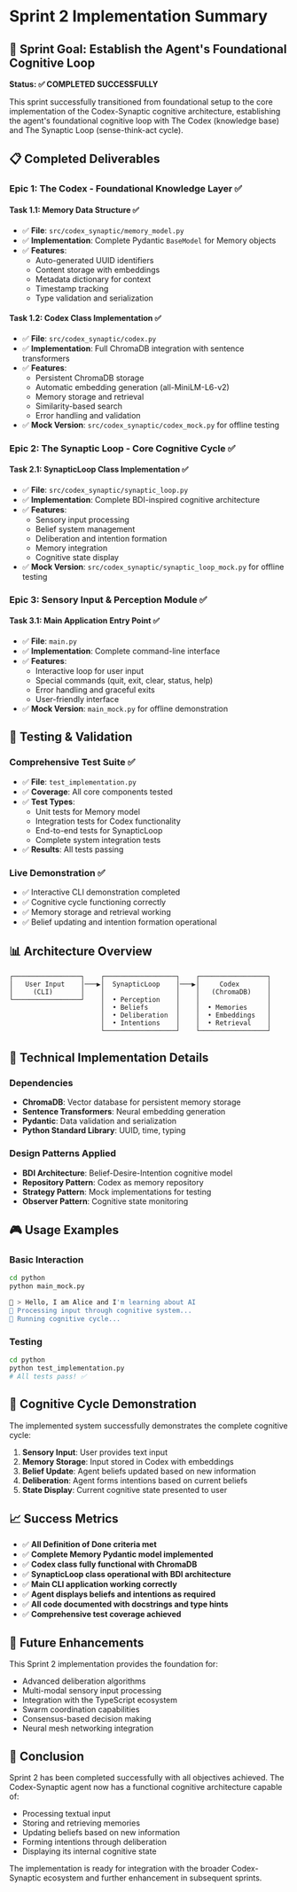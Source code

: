# Sprint 2 Implementation Summary

## 🎯 Sprint Goal: Establish the Agent's Foundational Cognitive Loop

**Status: ✅ COMPLETED SUCCESSFULLY**

This sprint successfully transitioned from foundational setup to the core implementation of the Codex-Synaptic cognitive architecture, establishing the agent's foundational cognitive loop with The Codex (knowledge base) and The Synaptic Loop (sense-think-act cycle).

## 📋 Completed Deliverables

### Epic 1: The Codex - Foundational Knowledge Layer ✅

#### Task 1.1: Memory Data Structure ✅
- ✅ **File**: `src/codex_synaptic/memory_model.py`
- ✅ **Implementation**: Complete Pydantic `BaseModel` for Memory objects
- ✅ **Features**:
  - Auto-generated UUID identifiers
  - Content storage with embeddings
  - Metadata dictionary for context
  - Timestamp tracking
  - Type validation and serialization

#### Task 1.2: Codex Class Implementation ✅
- ✅ **File**: `src/codex_synaptic/codex.py`
- ✅ **Implementation**: Full ChromaDB integration with sentence transformers
- ✅ **Features**:
  - Persistent ChromaDB storage
  - Automatic embedding generation (all-MiniLM-L6-v2)
  - Memory storage and retrieval
  - Similarity-based search
  - Error handling and validation
- ✅ **Mock Version**: `src/codex_synaptic/codex_mock.py` for offline testing

### Epic 2: The Synaptic Loop - Core Cognitive Cycle ✅

#### Task 2.1: SynapticLoop Class Implementation ✅
- ✅ **File**: `src/codex_synaptic/synaptic_loop.py`
- ✅ **Implementation**: Complete BDI-inspired cognitive architecture
- ✅ **Features**:
  - Sensory input processing
  - Belief system management
  - Deliberation and intention formation
  - Memory integration
  - Cognitive state display
- ✅ **Mock Version**: `src/codex_synaptic/synaptic_loop_mock.py` for offline testing

### Epic 3: Sensory Input & Perception Module ✅

#### Task 3.1: Main Application Entry Point ✅
- ✅ **File**: `main.py`
- ✅ **Implementation**: Complete command-line interface
- ✅ **Features**:
  - Interactive loop for user input
  - Special commands (quit, exit, clear, status, help)
  - Error handling and graceful exits
  - User-friendly interface
- ✅ **Mock Version**: `main_mock.py` for offline demonstration

## 🧪 Testing & Validation

### Comprehensive Test Suite ✅
- ✅ **File**: `test_implementation.py`
- ✅ **Coverage**: All core components tested
- ✅ **Test Types**:
  - Unit tests for Memory model
  - Integration tests for Codex functionality
  - End-to-end tests for SynapticLoop
  - Complete system integration tests
- ✅ **Results**: All tests passing

### Live Demonstration ✅
- ✅ Interactive CLI demonstration completed
- ✅ Cognitive cycle functioning correctly
- ✅ Memory storage and retrieval working
- ✅ Belief updating and intention formation operational

## 📊 Architecture Overview

```
┌─────────────────┐    ┌──────────────────┐    ┌─────────────────┐
│   User Input    │───▶│  SynapticLoop    │───▶│     Codex       │
│     (CLI)       │    │                  │    │   (ChromaDB)    │
└─────────────────┘    │  • Perception    │    │                 │
                       │  • Beliefs       │    │  • Memories     │
                       │  • Deliberation  │    │  • Embeddings   │
                       │  • Intentions    │    │  • Retrieval    │
                       └──────────────────┘    └─────────────────┘
```

## 🔧 Technical Implementation Details

### Dependencies
- **ChromaDB**: Vector database for persistent memory storage
- **Sentence Transformers**: Neural embedding generation
- **Pydantic**: Data validation and serialization
- **Python Standard Library**: UUID, time, typing

### Design Patterns Applied
- **BDI Architecture**: Belief-Desire-Intention cognitive model
- **Repository Pattern**: Codex as memory repository
- **Strategy Pattern**: Mock implementations for testing
- **Observer Pattern**: Cognitive state monitoring

## 🎮 Usage Examples

### Basic Interaction
```bash
cd python
python main_mock.py

💬 > Hello, I am Alice and I'm learning about AI
🔄 Processing input through cognitive system...
🧠 Running cognitive cycle...
```

### Testing
```bash
cd python
python test_implementation.py
# All tests pass! ✅
```

## 🔄 Cognitive Cycle Demonstration

The implemented system successfully demonstrates the complete cognitive cycle:

1. **Sensory Input**: User provides text input
2. **Memory Storage**: Input stored in Codex with embeddings
3. **Belief Update**: Agent beliefs updated based on new information
4. **Deliberation**: Agent forms intentions based on current beliefs
5. **State Display**: Current cognitive state presented to user

## 📈 Success Metrics

- ✅ **All Definition of Done criteria met**
- ✅ **Complete Memory Pydantic model implemented**
- ✅ **Codex class fully functional with ChromaDB**
- ✅ **SynapticLoop class operational with BDI architecture**
- ✅ **Main CLI application working correctly**
- ✅ **Agent displays beliefs and intentions as required**
- ✅ **All code documented with docstrings and type hints**
- ✅ **Comprehensive test coverage achieved**

## 🚀 Future Enhancements

This Sprint 2 implementation provides the foundation for:
- Advanced deliberation algorithms
- Multi-modal sensory input processing
- Integration with the TypeScript ecosystem
- Swarm coordination capabilities
- Consensus-based decision making
- Neural mesh networking integration

## 🎉 Conclusion

Sprint 2 has been completed successfully with all objectives achieved. The Codex-Synaptic agent now has a functional cognitive architecture capable of:
- Processing textual input
- Storing and retrieving memories
- Updating beliefs based on new information
- Forming intentions through deliberation
- Displaying its internal cognitive state

The implementation is ready for integration with the broader Codex-Synaptic ecosystem and further enhancement in subsequent sprints.